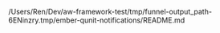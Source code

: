/Users/Ren/Dev/aw-framework-test/tmp/funnel-output_path-6ENinzry.tmp/ember-qunit-notifications/README.md